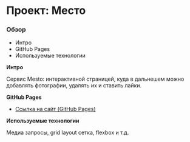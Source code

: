 # Проект: Место

### Обзор
* Интро
* GitHub Pages
* Используемые технологии

**Интро**

Cервис Mesto: интерактивной страницей, куда в дальнешем можно добавлять фотографии, удалять их и ставить лайки.

**GitHub Pages**

* [Ссылка на сайт (GitHub Pages)](https://whitewat3r.github.io/mesto-project-bootcamp/)

**Используемые технологии**

Медиа запросы, grid layout сетка, flexbox и т.д. 